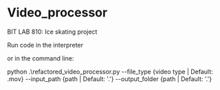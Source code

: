 # Video_processor
BIT LAB 810: Ice skating project

Run code in the interpreter 

or in the command line:

python .\refactored_video_processor.py --file_type {video type | Default: .mov} --input_path {path | Default: '.'} --output_folder {path | Default: '.'}
